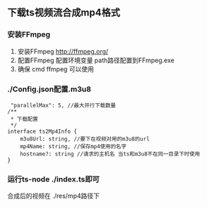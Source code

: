 ## 下载ts视频流合成mp4格式

### 安装FFmpeg
1. 安装FFmpeg http://ffmpeg.org/
2. 配置FFmpeg 配置环境变量 path路径配置到FFmpeg.exe
3. 确保 cmd ffmpeg 可以使用

### ./Config.json配置.m3u8

```
 "parallelMax": 5, //最大并行下载数量
/**
 * 下载配置
 */
interface ts2Mp4Info {
    m3u8Url: string, //要下在视频对用的m3u8的url
    mp4Name: string, //保存mp4使用的名字
    hostname?: string //请求的主机名 当ts和m3u8不在同一目录下时使用
}
```

### 运行ts-node ./index.ts即可
合成后的视频在 ./res/mp4路径下
